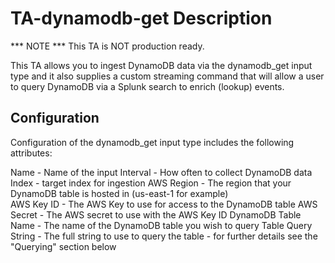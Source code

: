 # TA-dynamodb-get Description

*** NOTE *** 
This TA is NOT production ready.

This TA allows you to ingest DynamoDB data via the dynamodb_get input type and it also supplies a custom streaming command that will allow a user to query DynamoDB via a Splunk search to enrich (lookup) events.

## Configuration

Configuration of the dynamodb_get input type includes the following attributes:

Name - Name of the input
Interval - How often to collect DynamoDB data
Index - target index for ingestion
AWS Region - The region that your DynamoDB table is hosted in (us-east-1 for example)\
AWS Key ID - The AWS Key to use for access to the DynamoDB table
AWS Secret - The AWS secret to use with the AWS Key ID
DynamoDB Table Name - The name of the DynamoDB table you wish to query
Table Query String - The full string to use to query the table - for further details see the "Querying" section below

